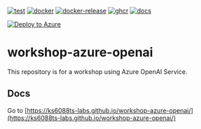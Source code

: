 [![test](https://github.com/ks6088ts-labs/workshop-azure-openai/actions/workflows/test.yaml/badge.svg?branch=main)](https://github.com/ks6088ts-labs/workshop-azure-openai/actions/workflows/test.yaml?query=branch%3Amain)
[![docker](https://github.com/ks6088ts-labs/workshop-azure-openai/actions/workflows/docker.yaml/badge.svg?branch=main)](https://github.com/ks6088ts-labs/workshop-azure-openai/actions/workflows/docker.yaml?query=branch%3Amain)
[![docker-release](https://github.com/ks6088ts-labs/workshop-azure-openai/actions/workflows/docker-release.yaml/badge.svg)](https://github.com/ks6088ts-labs/workshop-azure-openai/actions/workflows/docker-release.yaml)
[![ghcr](https://github.com/ks6088ts-labs/workshop-azure-openai/actions/workflows/ghcr.yaml/badge.svg)](https://github.com/ks6088ts-labs/workshop-azure-openai/actions/workflows/ghcr.yaml)
[![docs](https://github.com/ks6088ts-labs/workshop-azure-openai/actions/workflows/github-pages.yaml/badge.svg)](https://github.com/ks6088ts-labs/workshop-azure-openai/actions/workflows/github-pages.yaml)

<!-- https://learn.microsoft.com/en-us/azure/azure-resource-manager/templates/deploy-to-azure-button -->

[![Deploy to Azure](https://aka.ms/deploytoazurebutton)](https://portal.azure.com/#create/Microsoft.Template/uri/https%3A%2F%2Fraw.githubusercontent.com%2Fks6088ts-labs%2Fworkshop-azure-openai%2Fmain%2Finfra%2Fartifacts%2Fazuredeploy.json)

# workshop-azure-openai

This repository is for a workshop using Azure OpenAI Service.

## Docs

Go to [https://ks6088ts-labs.github.io/workshop-azure-openai/](https://ks6088ts-labs.github.io/workshop-azure-openai/)
